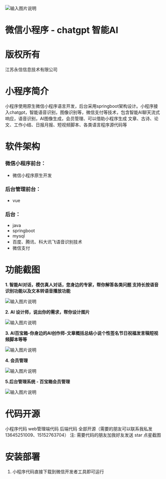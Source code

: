 ![输入图片说明](readMeImage/img-JhElcwg4AGUfgrnMAQEffx0C.png)
# 微信小程序 - chatgpt 智能AI
# 版权所有
江苏永信信息技术有限公司 
# 小程序简介
小程序使用原生微信小程序语言开发，后台采用springboot架构设计。小程序接入chatgpt，智能语音识别，图像识别等，微信支付等技术，包含智能AI聊天流式响应，语音识别，AI图像生成，会员管理、可以借助小程序生成 文章、古诗、论文、工作小结、日报月报、短视频脚本、各类语言程序源代码等
# 软件架构
### 微信小程序前台：
- 微信小程序原生开发 
### 后台管理前台：
- vue
### 后台：
- java
- springboot
- mysql
- 百度、腾讯、科大讯飞语音识别技术
- 微信支付
# 功能截图

 **1. 智能AI对话，模仿真人对话，您身边的专家，帮你解答各类问题 支持长按语音识别功能以及文本转语音播放功能** 

![输入图片说明](readMeImage/userlmn_65de7a94b80853a692008c105f0013f5.png)

 **2. AI 设计师，说出你的需求，帮你设计图片** 

![输入图片说明](readMeImage/userlmn_6df5320a9d9687bc25223e8d368fa576.png)

 **3. AI百宝箱-你身边的AI创作师-文章概括总结小说个性签名节日祝福发言稿短视频脚本等等** 

![输入图片说明](readMeImage/userlmn_47c1340c0cea1a95568d3314483950e5.png)

 **4. 会员管理** 

![输入图片说明](readMeImage/userlmn_5cc6700ff7ea82362695a2ecb2e87707.png)

 **5.后台管理系统 - 百宝箱会员管理** 

![输入图片说明](readMeImage/1689059614749.png)

# 代码开源

小程序代码 web管理端代码 后端代码 全部开源（需要的朋友可以联系我私发 13645251009、15152763704）
 注: 需要代码的朋友加我好友发送 star 点星截图

# 安装部署

1. 小程序代码直接下载到微信开发者工具即可运行



